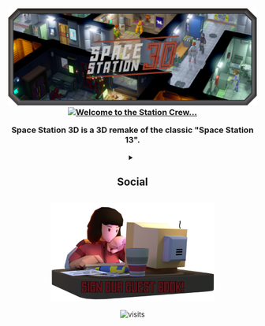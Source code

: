 <h3 align="center">
    <img src="profile/images/SS3DBanner7b.png" alt="SS3D">
    <a href="https://git.io/typing-svg">
      <img src="https://readme-typing-svg.demolab.com?font=Orbitron&weight=600&size=25&duration=2500&pause=1000&color=B33225&center=true&vCenter=true&multiline=true&repeat=true&width=420&height=75&lines=Welcome+to+the+station+crew.;Please+enjoy+your+stay!" alt="Welcome to the Station Crew..." />
    </a>
    <p>Space Station 3D is a 3D remake of the classic "Space Station 13".</p>
</h3>

<!-- New typing images can be generated at: https://readme-typing-svg.demolab.com/demo/ -->

<details>
  <summary  align="center"><h2>Social</h2></summary>

<div align="center">
  <h3 align="center">Contact</h3>
  <a href="mailto:ress3d.project@gmail.com"><img src="https://cdn.simpleicons.org/gmail/#EA4335" alt="gmail" height="50" /></a>&ensp;
  <p>Gmail</p>
  <a href="https://discord.gg/3ny9tdH"><img src="https://cdn.simpleicons.org/discord/#5865F2" alt="discord" height="50" /></a>&ensp;
  <a href="https://www.reddit.com/r/RESS3D/">
    <img src="https://cdn.simpleicons.org/reddit/#FF4500" alt="reddit" height="50" />
  </a>&ensp;
  <a href="https://www.reddit.com/r/RESS3D/">
    <img src="https://cdn.simpleicons.org/twitter/#1DA1F2" alt="twitter" height="50" />
  </a>&ensp;
  <a href="https://www.youtube.com/@spacestation3d">
    <img src="https://cdn.simpleicons.org/youtube/#FF0000" alt="youtube" height="50" />
  </a>&ensp;
  <a href="https://www.youtube.com/watch?v=dQw4w9WgXcQ">
    <img src="https://cdn.simpleicons.org/tiktok/#000000" alt="tiktok" height="50" />
  </a>
  <h3 align="center">Donate</h3>
  <p align="center">
    <a href="https://www.paypal.me/SpaceStation3D">
      <img src="https://cdn.simpleicons.org/paypal/#00457C" alt="paypal" height="50" />
    </a>&ensp;
    <a href="https://www.patreon.com/ss3d">
      <img src="https://cdn.simpleicons.org/patreon/#FF424D" alt="patreon" height="50" />
    </a>
  </p>
</div>

<table align="center">
  <tr>
    <td>
      <a href="mailto:ress3d.project@gmail.com"><img src="https://cdn.simpleicons.org/gmail/#EA4335" alt="gmail" height="50" /></a>
    </td>
    <td>
      <a href="https://discord.gg/3ny9tdH"><img src="https://cdn.simpleicons.org/discord/#5865F2" alt="discord" height="50" /></a>
    </td>
  </tr>
  <tr>
    <td align="center">
      Gmail
    </td>
    <td align="center">
      Discord
    </td>
  </tr>
</table>

</details>

<!-- This page can be automated to update after a given period to include -->
<!-- our most recent tweets, youtube videos, and/or github stats. -->

<p align="center">
  <a href="https://github.com/RE-SS3D/SS3D/discussions/1169">
    <img src="profile/images/guestbook.png" alt="guestbook" height="200" />
  </a>
</p>

<p align="center">
  <img src="https://visitor-badge.glitch.me/badge?page_id=RE-SS3D&left_color=grey&right_color=red" alt="visits">
</p>
